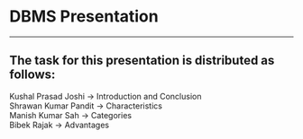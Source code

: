 # DBMS Presentation
---

The task for this presentation is distributed as follows:  
--
Kushal Prasad Joshi -> Introduction and Conclusion  
Shrawan Kumar Pandit -> Characteristics  
Manish Kumar Sah -> Categories  
Bibek Rajak -> Advantages 